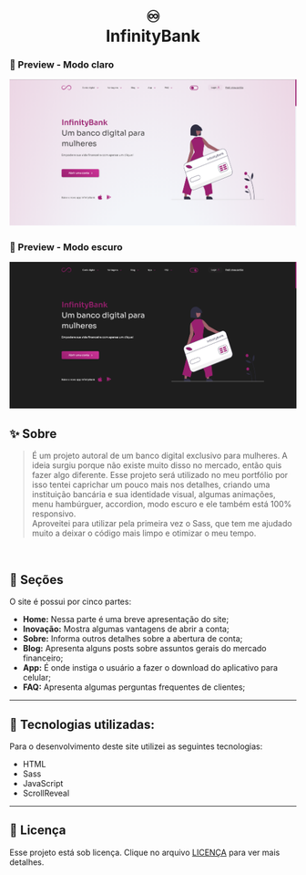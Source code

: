 <h1 align="center">
♾️<br>InfinityBank
</h1>

### 🌸 Preview - Modo claro

![Modo claro](https://github.com/larisn/InfinityBank/blob/main/assets/img/Preview%20modo%20claro.png)

### 🌸 Preview - Modo escuro

![Modo escuro](https://github.com/larisn/InfinityBank/blob/main/assets/img/Preview%20modo%20escuro.png)

## ✨ Sobre

> É um projeto autoral de um banco digital exclusivo para mulheres. A ideia surgiu porque não existe muito disso no mercado, então quis fazer algo diferente.
Esse projeto será utilizado no meu portfólio por isso tentei caprichar um pouco mais nos detalhes, criando uma instituição bancária e sua identidade visual, algumas animações, menu hambúrguer, accordion, modo escuro e ele também está 100% responsivo.<br>
Aproveitei para utilizar pela primeira vez o Sass, que tem me ajudado muito a deixar o código mais limpo e otimizar o meu tempo.
<br>


## 🌈 Seções
O site é possui por cinco partes:

- **Home:** Nessa parte é uma breve apresentação do site;
- **Inovação:** Mostra algumas vantagens de abrir a conta;
- **Sobre:** Informa outros detalhes sobre a abertura de conta;
- **Blog:** Apresenta alguns posts sobre assuntos gerais do mercado financeiro;
- **App:** É onde instiga o usuário a fazer o download do aplicativo para celular;
- **FAQ:** Apresenta algumas perguntas frequentes de clientes;

---

## 🔮 Tecnologias utilizadas:

Para o desenvolvimento deste site utilizei as seguintes tecnologias:

* HTML
* Sass
* JavaScript
* ScrollReveal

---

## 🎐 Licença
Esse projeto está sob licença. Clique no arquivo [LICENÇA](https://github.com/larisn/larisn/blob/main/LICENSE.md) para ver mais detalhes.
